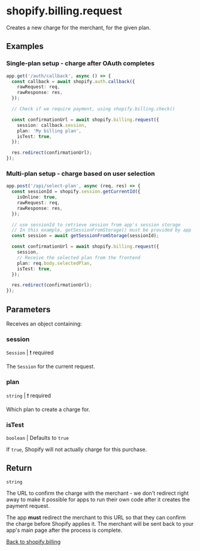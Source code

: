 # shopify.billing.request

Creates a new charge for the merchant, for the given plan.

## Examples

### Single-plan setup - charge after OAuth completes

```ts
app.get('/auth/callback', async () => {
  const callback = await shopify.auth.callback({
    rawRequest: req,
    rawResponse: res,
  });

  // Check if we require payment, using shopify.billing.check()

  const confirmationUrl = await shopify.billing.request({
    session: callback.session,
    plan: 'My billing plan',
    isTest: true,
  });

  res.redirect(confirmationUrl);
});
```

### Multi-plan setup - charge based on user selection

```ts
app.post('/api/select-plan', async (req, res) => {
  const sessionId = shopify.session.getCurrentId({
    isOnline: true,
    rawRequest: req,
    rawResponse: res,
  });

  // use sessionId to retrieve session from app's session storage
  // In this example, getSessionFromStorage() must be provided by app
  const session = await getSessionFromStorage(sessionId);

  const confirmationUrl = await shopify.billing.request({
    session,
    // Receive the selected plan from the frontend
    plan: req.body.selectedPlan,
    isTest: true,
  });

  res.redirect(confirmationUrl);
});
```

## Parameters

Receives an object containing:

### session

`Session` | :exclamation: required

The `Session` for the current request.

### plan

`string` | :exclamation: required

Which plan to create a charge for.

### isTest

`boolean` | Defaults to `true`

If `true`, Shopify will not actually charge for this purchase.

## Return

`string`

The URL to confirm the charge with the merchant - we don't redirect right away to make it possible for apps to run their own code after it creates the payment request.

The app **must** redirect the merchant to this URL so that they can confirm the charge before Shopify applies it.
The merchant will be sent back to your app's main page after the process is complete.

[Back to shopify.billing](./README.md)
